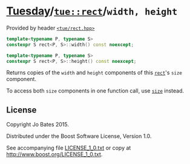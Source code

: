 [Tuesday](../../../README.md)/[`tue::rect`](../../headers/rect.md)/`width, height`
==================================================================================
Provided by header [`<tue/rect.hpp>`](../../headers/rect.md)

```c++
template<typename P, typename S>
constexpr S rect<P, S>::width() const noexcept;

template<typename P, typename S>
constexpr S rect<P, S>::height() const noexcept;
```

Returns copies of the `width` and `height` components of this
[`rect`](../../headers/rect.md)'s `size` component.

To access both `size` components in one function call, use [`size`](size.md)
instead.

License
-------
Copyright Jo Bates 2015.

Distributed under the Boost Software License, Version 1.0.

See accompanying file [LICENSE_1_0.txt](../../../LICENSE_1_0.txt) or copy at
http://www.boost.org/LICENSE_1_0.txt.
